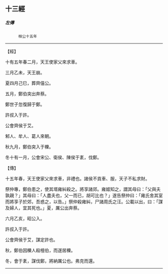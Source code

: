 

## 十三經

##### 左傳
　　　`桓公十五年`

* * *

【經】

十有五年春二月，天王使家父來求車。

三月乙未，天王崩。

夏四月己巳，葬齊僖公。

五月，鄭伯突出奔蔡。

鄭世子忽復歸于鄭。

許叔入于許。

公會齊侯于艾。

邾人、牟人、葛人來朝。

秋九月，鄭伯突入于櫟。

冬十有一月，公會宋公、衛侯、陳侯于袲，伐鄭。

【傳】

十五年春，天王使家父來求車，非禮也。諸侯不貢車、服，天子不私求財。

祭仲專，鄭伯患之，使其壻雍糾殺之。將享諸郊。雍姬知之，謂其母曰：「父與夫孰親？」其母曰：「人盡夫也，父一而已，胡可比也？」遂告祭仲曰：「雍氏舍其室而將享子於郊，吾惑之，以告。」祭仲殺雍糾，尸諸周氏之汪。公載以出，曰：「謀及婦人，宜其死也。」夏，厲公出奔蔡。

六月乙亥，昭公入。

許叔入于許。

公會齊侯于艾，謀定許也。

秋，鄭伯因櫟人殺檀伯，而遂居櫟。

冬，會于袲，謀伐鄭，將納厲公也。弗克而還。

* * *

